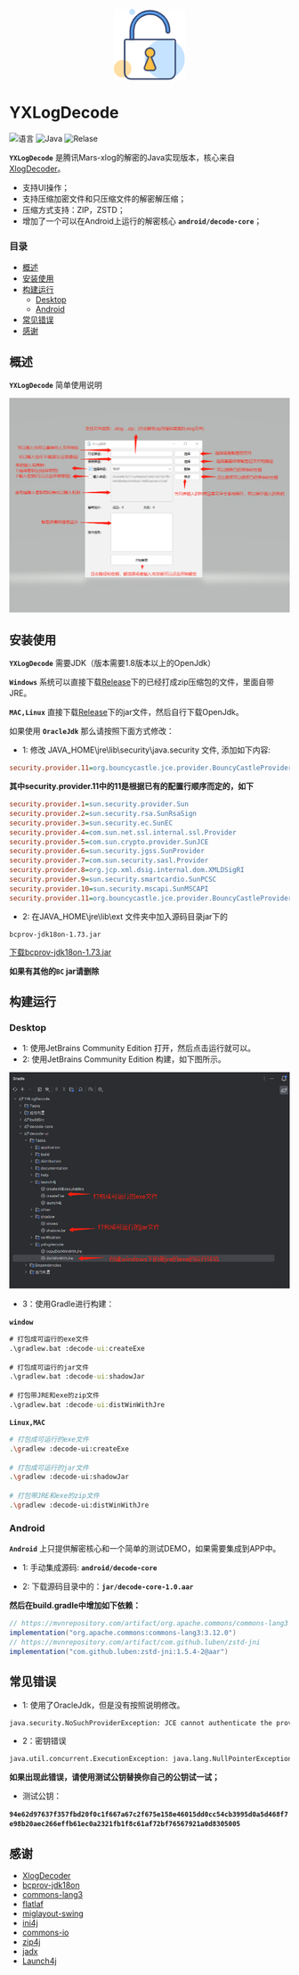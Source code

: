 <p align="center"><img src='./img/logo.png'  width="128"  style="max-width: 100%;"/></p>

# YXLogDecode

![语言](https://img.shields.io/badge/language-C%7CC%2B%2B%7CJava-blue) ![Java](https://img.shields.io/badge/Java-%3E%3D1.8-green) ![Relase](https://img.shields.io/badge/Relase-1.7-yellow)

**`YXLogDecode`** 是腾讯Mars-xlog的解密的Java实现版本，核心来自<a href="https://github.com/wustMeiming/XlogDecoder">XlogDecoder</a>。
- 支持UI操作；
- 支持压缩加密文件和只压缩文件的解密解压缩；
- 压缩方式支持：ZIP，ZSTD；
- 增加了一个可以在Android上运行的解密核心 **`android/decode-core`**；

### 目录

- [概述](#概述)
- [安装使用](#安装使用)
- [构建运行](##构建运行)
    - [Desktop](#Desktop)
    - [Android](#Android)
- [常见错误](##常见错误)
- [感谢](##感谢)

## 概述

**`YXLogDecode`** 简单使用说明

![使用说明](img/help_readme.png)

## 安装使用

**`YXLogDecode`** 需要JDK（版本需要1.8版本以上的OpenJdk）

**`Windows`** 系统可以直接下载[Release](https://github.com/zhanlan123/YXlogDecode/releases)下的已经打成zip压缩包的文件，里面自带JRE。

**`MAC,Linux`** 直接下载[Release](https://github.com/zhanlan123/YXlogDecode/releases)下的jar文件，然后自行下载OpenJdk。

如果使用 **`OracleJdk`** 那么请按照下面方式修改：

- 1: 修改 JAVA_HOME\jre\lib\security\java.security 文件, 添加如下内容:

```ini
security.provider.11=org.bouncycastle.jce.provider.BouncyCastleProvider
```
**其中security.provider.11中的11是根据已有的配置行顺序而定的，如下**

```ini
security.provider.1=sun.security.provider.Sun
security.provider.2=sun.security.rsa.SunRsaSign
security.provider.3=sun.security.ec.SunEC
security.provider.4=com.sun.net.ssl.internal.ssl.Provider
security.provider.5=com.sun.crypto.provider.SunJCE
security.provider.6=sun.security.jgss.SunProvider
security.provider.7=com.sun.security.sasl.Provider
security.provider.8=org.jcp.xml.dsig.internal.dom.XMLDSigRI
security.provider.9=sun.security.smartcardio.SunPCSC
security.provider.10=sun.security.mscapi.SunMSCAPI
security.provider.11=org.bouncycastle.jce.provider.BouncyCastleProvider
```

- 2: 在JAVA_HOME\jre\lib\ext 文件夹中加入源码目录jar下的
 
```text
bcprov-jdk18on-1.73.jar
```
[下载bcprov-jdk18on-1.73.jar](./jar/bcprov-jdk18on-1.73.jar)

**如果有其他的`BC` jar请删除**


## 构建运行

### Desktop

- 1: 使用JetBrains Community Edition 打开，然后点击运行就可以。
- 2: 使用JetBrains Community Edition 构建，如下图所示。

![构建演示](./img/help_build.png)

- 3：使用Gradle进行构建：

**`window`**

```cmd
# 打包成可运行的exe文件
.\gradlew.bat :decode-ui:createExe 

# 打包成可运行的jar文件
.\gradlew.bat :decode-ui:shadowJar

# 打包带JRE和exe的zip文件
.\gradlew.bat :decode-ui:distWinWithJre
```

**`Linux,MAC`**

```bash
# 打包成可运行的exe文件
.\gradlew :decode-ui:createExe 

# 打包成可运行的jar文件
.\gradlew :decode-ui:shadowJar

# 打包带JRE和exe的zip文件
.\gradlew :decode-ui:distWinWithJre
```

### Android

**`Android`** 上只提供解密核心和一个简单的测试DEMO，如果需要集成到APP中。

- 1: 手动集成源码: **`android/decode-core`**


- 2: 下载源码目录中的：**`jar/decode-core-1.0.aar`**

**然后在build.gradle中增加如下依赖：**
```groovy
// https://mvnrepository.com/artifact/org.apache.commons/commons-lang3
implementation("org.apache.commons:commons-lang3:3.12.0")
// https://mvnrepository.com/artifact/com.github.luben/zstd-jni
implementation("com.github.luben:zstd-jni:1.5.4-2@aar")
```



## 常见错误

- 1: 使用了OracleJdk，但是没有按照说明修改。

```bash
java.security.NoSuchProviderException: JCE cannot authenticate the provider BC
```

- 2：密钥错误

```bash
java.util.concurrent.ExecutionException: java.lang.NullPointerException: Cannot read the array length because "<parameter1>" is null
```

**如果出现此错误，请使用测试公钥替换你自己的公钥试一试；**

- 测试公钥：

**`94e62d97637f357fbd20f0c1f667a67c2f675e158e46015dd0cc54cb3995d0a5d468f7e98b20aec266effb61ec0a2321fb1f8c61af72bf76567921a0d8305005`**

## 感谢

<ul>
    <li><a href="https://github.com/wustMeiming/XlogDecoder">XlogDecoder</a></li>
    <li><a href="https://www.bouncycastle.org/latest_releases.html">bcprov-jdk18on</a></li>
    <li><a href="https://commons.apache.org/proper/commons-lang/">commons-lang3</a></li>
    <li><a href="https://github.com/JFormDesigner/FlatLaf">flatlaf</a></li>
    <li><a href="http://www.miglayout.com/">miglayout-swing</a></li>
    <li><a href="http://ini4j.sourceforge.net/">ini4j</a></li>
    <li><a href="https://commons.apache.org/proper/commons-io/">commons-io</a></li>
    <li><a href="https://github.com/srikanth-lingala/zip4j">zip4j</a></li>
    <li><a href="https://github.com/skylot/jadx">jadx</a></li>
    <li><a href="http://launch4j.sourceforge.net/">Launch4j</a></li>
</ul>






